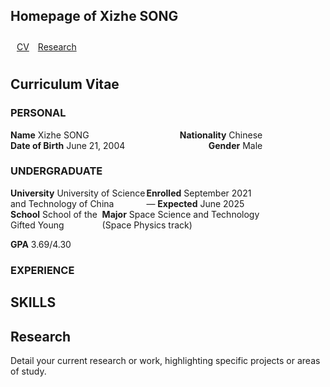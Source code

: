 <h2>Homepage of Xizhe SONG</h2>

<div style="padding: 10px;">
    <a href="#CV" style="margin-right: 10px;">CV</a>
    <a href="#research" style="margin-right: 10px;">Research</a>

</div>

<h2 id="CV">Curriculum Vitae</h2>

<h3>PERSONAL</h3>
<div style="width: 80%; display: flex; justify-content: space-between;">
    <span><strong>Name</strong> Xizhe SONG</span>
    <span><strong>Nationality</strong> Chinese</span>
</div>
<div style="width: 80%; display: flex; justify-content: space-between;">
    <span><strong>Date of Birth</strong> June 21, 2004</span>
    <span><strong>Gender</strong> Male</span>
</div>

<h3>UNDERGRADUATE</h3>
<div style="width: 80%; display: flex; justify-content: space-between;">
    <span><strong>University</strong> University of Science and Technology of China</span>
    <span><strong>Enrolled</strong> September 2021 — <strong>Expected</strong> June 2025</span>
</div>
<div style="width: 80%; display: flex; justify-content: space-between;">
    <span><strong>School</strong> School of the Gifted Young</span>
    <span><strong>Major</strong> Space Science and Technology (Space Physics track)</span>
</div>
<p><strong>GPA</strong> 3.69/4.30</p>


<h3>EXPERIENCE</h3>
<!-- Add your experiences here with <p> tags -->

<h2>SKILLS</h2>


<h2 id="research">Research</h2>
<p>Detail your current research or work, highlighting specific projects or areas of study.</p>
